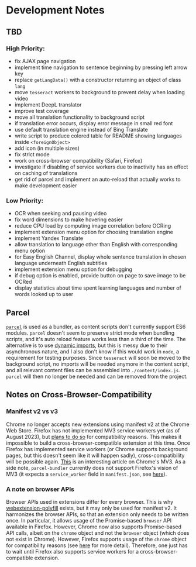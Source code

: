 # Development Notes

## TBD

### High Priority:
- fix AJAX page navigation
- implement time navigation to sentence beginning by pressing left arrow key
- replace `getLangData()` with a constructor returning an object of class `lang`
- move `tesseract` workers to background to prevent delay when loading video
- implement DeepL translator
- improve test coverage
- move all translation functionality to background script
- if translation error occurs, display error message in small red font
- use default translation engine instead of Bing Translate
- write script to produce colored table for README showing languages inside `<foreignObject>`
- add icon (in multiple sizes)
- fix strict mode
- work on cross-browser compatibility (Safari, Firefox)
- investigate if disabling of service workers due to inactivity has an effect on caching of translations
- get rid of parcel and implement an auto-reload that actually works to make development easier

### Low Priority:
- OCR when seeking and pausing video
- fix word dimensions to make hovering easier
- reduce CPU load by computing image correlation before OCRing
- implement extension menu option for choosing translation engine
- implement Yandex Translate
- allow translation to language other than English with corresponding menu option
- for Easy English Channel, display whole sentence translation in chosen language underneath English subtitles
- implement extension menu option for debugging
- if debug option is enabled, provide button on page to save image to be OCRed
- display statistics about time spent learning languages and number of words looked up to user


## Parcel

[`parcel`](https://parceljs.org/recipes/web-extension/) is used as a bundler, as content scripts don't currently support ES6 modules. `parcel` doesn't seem to preserve strict mode when bundling scripts, and it's auto reload feature works less than a third of the time. The alternative is to use [dynamic imports](https://stackoverflow.com/a/53033388/20803187), but this is messy due to their asynchronous nature, and I also don't know if this would work in `node`, a requirement for testing purposes. Since `tesseract` will soon be moved to the background script, no imports will be needed anymore in the content script, and all relevant content files can be assembled into `./content/index.js`. `parcel` will then no longer be needed and can be removed from the project.


## Notes on Cross-Browser-Compatibility

### Manifest v2 vs v3

Chrome no longer accepts new extensions using manifest v2 at the Chrome Web Store. Firefox has not implemented MV3 service workers yet (as of August 2023), but [plans to do so](https://blog.mozilla.org/addons/2022/11/17/manifest-v3-signing-available-november-21-on-firefox-nightly/) for compatibility reasons. This makes it impossible to build a cross-browser-compatible extension at this time. Once Firefox has implemented service workers (or Chrome supports background pages, but this doesn't seem like it will happen sadly), cross-compatibility will be possible again. [This](https://www.eff.org/deeplinks/2021/12/googles-manifest-v3-still-hurts-privacy-security-innovation) is an interesting article on Chrome's MV3. As a side note, `parcel-bundler` currently does not support Firefox's vision of MV3 (it expects a `service_worker` field in `manifest.json`, see [here](https://github.com/parcel-bundler/parcel/issues/8785)).


### A note on browser APIs

Browser APIs used in extensions differ for every browser. This is why [webextension-polyfill](https://github.com/mozilla/webextension-polyfill) exists, but it may only be used for manifest v2. It harmonizes the browser APIs, so that an extension only needs to be written once. In particular, it allows usage of the Promise-based `browser` API available in Firefox. However, Chrome now also supports Promise-based API calls, albeit on the `chrome` object and not the `browser` object (which does not exist in Chrome). However, Firefox supports usage of the `chrome` object for compatibility reasons (see [here](https://github.com/mozilla/webextension-polyfill/issues/329#issuecomment-1188822881) for more detail). Therefore, one just has to wait until Firefox also supports service workers for a cross-browser-compatible extension.
